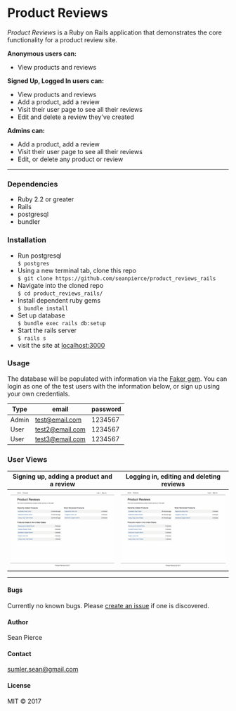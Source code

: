 # Product Reviews

_Product Reviews_ is a Ruby on Rails application that demonstrates the core functionality for a product review site.


**Anonymous users can:**
* View products and reviews

**Signed Up, Logged In users can:**
* View products and reviews
* Add a product, add a review
* Visit their user page to see all their reviews
* Edit and delete a review they've created

**Admins can:**
* Add a product, add a review
* Visit their user page to see all their reviews
* Edit, or delete any product or review
----
### Dependencies
* Ruby 2.2 or greater
* Rails
* postgresql
* bundler

### Installation
* Run postgresql  
`$ postgres`
* Using a new terminal tab, clone this repo  
`$ git clone https://github.com/seanpierce/product_reviews_rails`
* Navigate into the cloned repo  
`$ cd product_reviews_rails/`
* Install dependent ruby gems  
`$ bundle install`
* Set up database  
`$ bundle exec rails db:setup`
* Start the rails server  
`$ rails s`
* visit the site at <a href="http://localhost:3000">localhost:3000</a>

### Usage
The database will be populated with information via the <a href="https://github.com/stympy/faker">Faker gem</a>. You can login as one of the test users with the information below, or sign up using your own credentials.

| Type | email | password |
| ---- | ----- | -------- |
| Admin | test@email.com | 1234567|
| User | test2@email.com | 1234567|
| User | test3@email.com | 1234567|

### User Views
| Signing up, adding a product and a review | Logging in, editing and deleting reviews |
| ------ |------|
| ![](user_views/41UQnWWYE7.gif) | ![](user_views/c919H4QG4w.gif) |

-----

#### Bugs
Currently no known bugs. Please <a href="https://github.com/seanpierce/product_reviews_rails/issues/new">create an issue</a> if one is discovered.
#### Author
Sean Pierce
#### Contact
sumler.sean@gmail.com
#### License
MIT &copy; 2017
